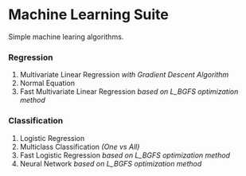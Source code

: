 # Machine Learning Suite
Simple machine learing algorithms.

### Regression

1. Multivariate Linear Regression
_with Gradient Descent Algorithm_
2. Normal Equation
3. Fast Multivariate Linear Regression _based on L\_BGFS optimization method_

### Classification

1. Logistic Regression
2. Multiclass Classification _(One vs All)_
3. Fast Logistic Regression _based on L\_BGFS optimization method_
4. Neural Network _based on L\_BGFS optimization method_